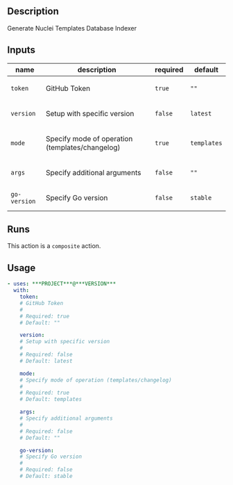 ## Description

Generate Nuclei Templates Database Indexer

## Inputs

| name | description | required | default |
| --- | --- | --- | --- |
| `token` | <p>GitHub Token</p> | `true` | `""` |
| `version` | <p>Setup with specific version</p> | `false` | `latest` |
| `mode` | <p>Specify mode of operation (templates/changelog)</p> | `true` | `templates` |
| `args` | <p>Specify additional arguments</p> | `false` | `""` |
| `go-version` | <p>Specify Go version</p> | `false` | `stable` |


## Runs

This action is a `composite` action.

## Usage

```yaml
- uses: ***PROJECT***@***VERSION***
  with:
    token:
    # GitHub Token
    #
    # Required: true
    # Default: ""

    version:
    # Setup with specific version
    #
    # Required: false
    # Default: latest

    mode:
    # Specify mode of operation (templates/changelog)
    #
    # Required: true
    # Default: templates

    args:
    # Specify additional arguments
    #
    # Required: false
    # Default: ""

    go-version:
    # Specify Go version
    #
    # Required: false
    # Default: stable
```


